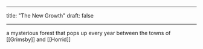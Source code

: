 

---
title: "The New Growth"
draft: false

---

a mysterious forest that pops up every year between the towns of [[Grimsby]] and [[Horrid]]